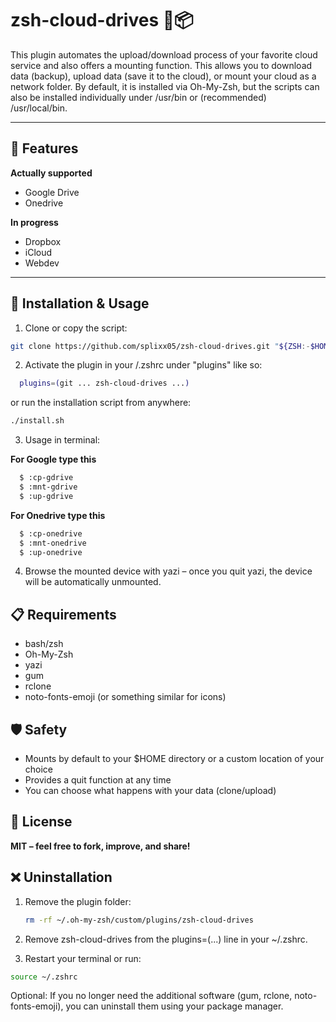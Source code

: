 # zsh-cloud-drives 🐧📦

This plugin automates the upload/download process of your favorite cloud service and also offers a mounting
function. This allows you to download data (backup), upload data (save it to the cloud), or mount your cloud
as a network folder. By default, it is installed via Oh-My-Zsh, but the scripts can also be installed
individually under /usr/bin or (recommended) /usr/local/bin.

---

## 🔧 Features

**Actually supported**

- Google Drive
- Onedrive

**In progress**

- Dropbox
- iCloud
- Webdev

---

## 🚀 Installation & Usage

1. Clone or copy the script:

```bash
git clone https://github.com/splixx05/zsh-cloud-drives.git "${ZSH:-$HOME/.oh-my-zsh}/custom/plugins"
```

2. Activate the plugin in your /.zshrc under "plugins" like so:

```bash
  plugins=(git ... zsh-cloud-drives ...)
```

or run the installation script from anywhere:

```bash
./install.sh
```

3. Usage in terminal:

**For Google type this**

```bash
  $ :cp-gdrive
  $ :mnt-gdrive
  $ :up-gdrive
```

**For Onedrive type this**

```bash
  $ :cp-onedrive
  $ :mnt-onedrive
  $ :up-onedrive
```

4. Browse the mounted device with yazi – once you quit yazi, the device will be automatically unmounted.

## 📋 Requirements

- bash/zsh
- Oh-My-Zsh
- yazi
- gum
- rclone
- noto-fonts-emoji (or something similar for icons)

## 🛡️ Safety

- Mounts by default to your $HOME directory or a custom location of your choice
- Provides a quit function at any time
- You can choose what happens with your data (clone/upload)

## 📃 License

**MIT – feel free to fork, improve, and share!**

## ❌ Uninstallation

1. Remove the plugin folder:

   ```bash
   rm -rf ~/.oh-my-zsh/custom/plugins/zsh-cloud-drives
   ```

2. Remove zsh-cloud-drives from the plugins=(...) line in your ~/.zshrc.

3. Restart your terminal or run:

```bash
source ~/.zshrc
```

Optional: If you no longer need the additional software (gum, rclone, noto-fonts-emoji), you can uninstall
them using your package manager.
